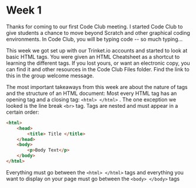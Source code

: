 # Week 1
Thanks for coming to our first Code Club meeting.  I started Code Club to give students a chance to move beyond Scratch and other graphical coding environments.  In Code Club, you will be typing code -- so much typing...

This week we got set up with our Trinket.io accounts and started to look at basic HTML tags.  You were given an HTML Cheatsheet as a shortcut to learning the different tags.  If you lost yours, or want an electronic copy, you can find it and other resources in the Code Club Files folder.  Find the link to this in the group welcome message.

The most important takeaways from this week are about the nature of tags and the structure of an HTML document:
Most every HTML tag has an opening tag and a closing tag: `<html> </html>` . The one exception we looked is the line break `<br>` tag.
Tags are nested and must appear in a certain order:

```html
<html>
    <head>
        <title> Title </title>
    </head>
    <body>
        <p>Body Text</p>
    </body>
</html>
```

Everything must go between the `<html> </html>` tags and everything you want to display on your page must go between the `<body> </body>` tags
